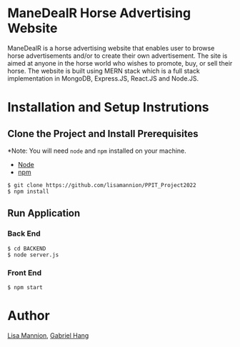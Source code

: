 # ManeDealR Horse Advertising Website

ManeDealR is a horse advertising website that enables user to browse horse advertisements and/or to create their own advertisement. The site is aimed at anyone in the horse world who wishes to promote, buy, or sell their horse. The website
is built using MERN stack which is a full stack implementation in MongoDB, Express.JS, React.JS and Node.JS.

# Installation and Setup Instrutions

## Clone the Project and Install Prerequisites 

*Note: You will need `node` and `npm` installed on your machine.
- [Node](https://nodejs.org/en/download/)
- [npm](https://nodejs.org/en/download/package-manager/)

```terminal
$ git clone https://github.com/lisamannion/PPIT_Project2022
$ npm install
```

## Run Application

### Back End

```terminal
$ cd BACKEND
$ node server.js
```

### Front End

```terminal
$ npm start
```

# Author
[Lisa Mannion](https://github.com/lisamannion),
[Gabriel Hang](https://github.com/gabhang)
